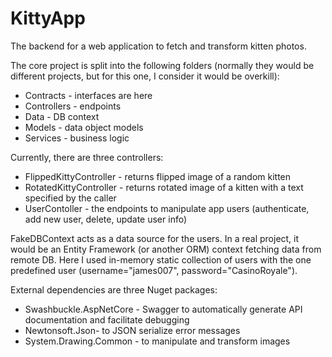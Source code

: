 # KittyApp
The backend for a web application to fetch and transform kitten photos.

The core project is split into the following folders (normally they would be different projects, but for this one, I consider it would be overkill):

- Contracts - interfaces are here
- Controllers - endpoints
- Data - DB context
- Models - data object models
- Services - business logic

Currently, there are three controllers:

- FlippedKittyController - returns flipped image of a random kitten
- RotatedKittyController - returns rotated image of a kitten with a text specified by the caller
- UserContoller - the endpoints to manipulate app users (authenticate, add new user, delete, update user info)

FakeDBContext acts as a data source for the users. 
In a real project, it would be an Entity Framework (or another ORM) context fetching data from remote DB. 
Here I used in-memory static collection of users with the one predefined user 
(username="james007", password="CasinoRoyale").

External dependencies are three Nuget packages:

- Swashbuckle.AspNetCore - Swagger to automatically generate API documentation and facilitate debugging
- Newtonsoft.Json- to JSON serialize error messages
- System.Drawing.Common - to manipulate and transform images

